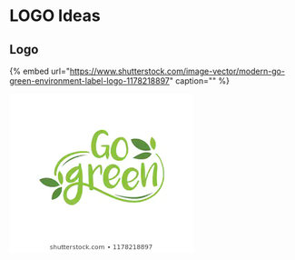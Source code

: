 # LOGO Ideas

## Logo

{% embed url="https://www.shutterstock.com/image-vector/modern-go-green-environment-label-logo-1178218897" caption="" %}

![](../.gitbook/assets/modern-go-green-environment-label-260nw-1178218897.webp)

